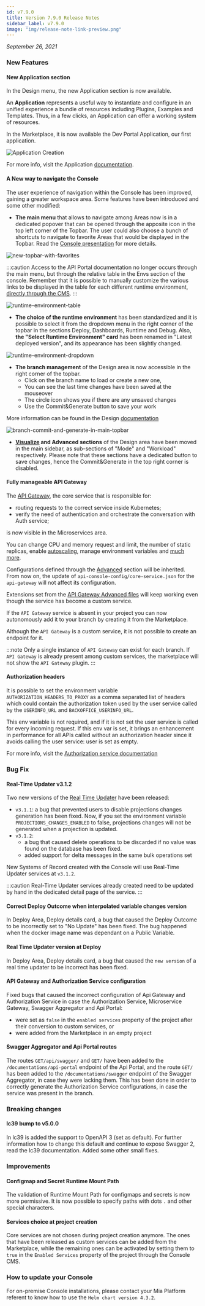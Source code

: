 ```yaml
---
id: v7.9.0
title: Version 7.9.0 Release Notes
sidebar_label: v7.9.0
image: "img/release-note-link-preview.png"
---
```


_September 26, 2021_

### New Features

#### New Application section

In the Design menu, the new Application section is now available.

An **Application** represents a useful way to instantiate and configure in an unified experience a bundle of resources including Plugins, Examples and Templates. Thus, in a few clicks, an Application can offer a working system of resources.

In the Marketplace, it is now available the Dev Portal Application, our first application.

![Application Creation](../img/application.gif)

For more info, visit the Application [documentation](../../marketplace/applications/mia_applications.md).

#### A New way to navigate the Console

The user experience of navigation within the Console has been improved, gaining a greater workspace area. Some features have been introduced and some other modified:

- **The main menu** that allows to navigate among Areas now is in a dedicated popover that can be opened through the apposite icon in the top left corner of the Topbar.
The user could also choose a bunch of shortcuts to navigate to favorite Areas that would be displayed in the Topbar. Read the [Console presentation](../../development_suite/overview-dev-suite#sections-navigation) for more details.

![new-topbar-with-favorites](../img/new-topbar-with-favorites.png)

:::caution
Access to the API Portal documentation no longer occurs through the main menu, but through the relative table in the Envs section of the console. Remember that it is possible to manually customize the various links to be displayed in the table for each different runtime environment, [directly through the CMS](../../development_suite/set-up-infrastructure/runtime-environments#managing-runtime-environments).
:::

![runtime-environment-table](../img/envs_section.PNG)


- **The choice of the runtime environment** has been standardized and it is possible to select it from the dropdown menu in the right corner of the topbar in the sections Deploy, Dashboards, Runtime and Debug. Also, **the "Select Runtime Environment" card** has been renamed in "Latest deployed version", and its appearance has been slightly changed.

![runtime-environment-dropdown](../img/runtime-env-dropdown.jpg)

- **The branch management** of the Design area is now accessible in the right corner of the topbar. 
    - Click on the branch name to load or create a new one,
    - You can see the last time changes have been saved at the mouseover
    - The circle icon shows you if there are any unsaved changes
    - Use the Commit&Generate button to save your work

More information can be found in the Design [documentation](../../development_suite/api-console/api-design/overview.md)

![branch-commit-and-generate-in-main-topbar](../img/branch-commit-and-generate-in-main-topbar.png)

- **[Visualize](../../development_suite/api-console/api-design/miacraft) and Advanced sections** of the Design area have been moved in the main sidebar, as sub-sections of "Mode" and "Workload" respectively. Please note that these sections have a dedicated button to save changes, hence the Commit&Generate in the top right corner is disabled.

#### Fully manageable API Gateway

The [API Gateway](../../runtime_suite/api-gateway/overview), the core service that is responsible for:

- routing requests to the correct service inside Kubernetes;
- verify the need of authentication and orchestrate the conversation with Auth service;

is now visible in the Microservices area.

You can change CPU and memory request and limit, the number of static replicas, enable [autoscaling](../../development_suite/api-console/api-design/replicas), manage environment variables and [much more](../../development_suite/api-console/api-design/services#manage-microservices).

Configurations defined through the [Advanced](../../development_suite/api-console/advanced-section/dev-console-config/advanced_name_core) section will be inherited. From now on, the update of `api-console-config/core-service.json` for the `api-gateway` will not affect its configuration.

Extensions set from the [API Gateway Advanced files](../../development_suite/api-console/advanced-section/api-gateway/how-to) will keep working even though the service has become a custom service.

If the `API Gateway` service is absent in your project you can now autonomously add it to your branch by creating it from the Marketplace.

Although the `API Gateway` is a custom service, it is not possible to create an endpoint for it.

:::note
Only a single instance of `API Gateway` can exist for each branch. If `API Gateway` is already present among custom services, the marketplace will not show the `API Gateway` plugin.
:::

#### Authorization headers

It is possible to set the environment variable `AUTHORIZATION_HEADERS_TO_PROXY` as a comma separated list of headers which could contain the authorization token used by the user service called by the `USERINFO_URL` and `BACKOFFICE_USERINFO_URL`.

This env variable is not required, and if it is not set the user service is called for every incoming request.
If this env var is set, it brings an enhancement in performance for all APIs called without an authorization header since it avoids calling the user service: user is set as empty.

For more info, visit the [Authorization service documentation](../../runtime_suite/authorization-service/configuration)

### Bug Fix

#### Real-Time Updater v3.1.2

Two new versions of the [Real Time Updater](../../fast_data/real_time_updater/overview) have been released:
- `v3.1.1`: a bug that prevented users to disable projections changes generation has been fixed. Now, if you set the environment variable `PROJECTIONS_CHANGES_ENABLED` to false, projections changes will not be generated when a projection is updated.
- `v3.1.2`:  
    - a bug that caused delete operations to be discarded if no value was found on the database has been fixed. 
    - added support for delta messages in the same bulk operations set

New Systems of Record created with the Console will use Real-Time Updater services at `v3.1.2`. 

:::caution
Real-Time Updater services already created need to be updated by hand in the dedicated detail page of the service.
:::

#### Correct Deploy Outcome when interpolated variable changes version

In Deploy Area, Deploy details card, a bug that caused the Deploy Outcome to be incorrectly set to "No Update" has been fixed. The bug happened when the docker image name was dependant on a Public Variable.

#### Real Time Updater version at Deploy

In Deploy Area, Deploy details card, a bug that caused the `new version` of a real time updater to be incorrect has been fixed. 

#### API Gateway and Authorization Service configuration

Fixed bugs that caused the incorrect configuration of Api Gateway and Authorization Service in case the Authorization Service, Microservice Gateway, Swagger Aggregator and Api Portal:
- were set as `false` in the `enabled services` property of the project after their conversion to custom services, or
- were added from the Marketplace in an empty project

#### Swagger Aggregator and Api Portal routes

The routes `GET/api/swagger/` and `GET/` have been added to the `/documentations/api-portal` endpoint of the Api Portal, and the route `GET/` has been added to the `/documentations/swagger` endpoint of the Swagger Aggregator, in case they were lacking them. This has been done in order to correctly generate the Authorization Service configurations, in case the service was present in the branch.

### Breaking changes

#### lc39 bump to v5.0.0

In lc39 is added the support to OpenAPI 3 (set as default). For further information how to change this default and continue to expose Swagger 2, read the lc39 documentation.
Added some other small fixes.

### Improvements

#### Configmap and Secret Runtime Mount Path

The validation of Runtime Mount Path for configmaps and secrets is now more permissive. It is now possible to specify paths with dots `.` and other special characters.

#### Services choice at project creation

Core services are not chosen during project creation anymore. The ones that have been released as custom services can be added from the Marketplace, while the remaining ones can be activated by setting them to `true` in the `Enabled Services` property of the project through the Console CMS.

### How to update your Console

For on-premise Console installations, please contact your Mia Platform referent to know how to use the `Helm chart version 4.3.2`.
